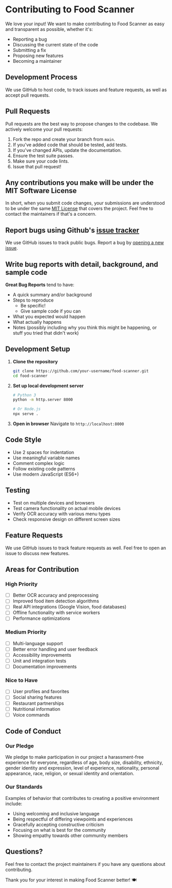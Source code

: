 # Contributing to Food Scanner

We love your input! We want to make contributing to Food Scanner as easy and transparent as possible, whether it's:

- Reporting a bug
- Discussing the current state of the code
- Submitting a fix
- Proposing new features
- Becoming a maintainer

## Development Process

We use GitHub to host code, to track issues and feature requests, as well as accept pull requests.

## Pull Requests

Pull requests are the best way to propose changes to the codebase. We actively welcome your pull requests:

1. Fork the repo and create your branch from `main`.
2. If you've added code that should be tested, add tests.
3. If you've changed APIs, update the documentation.
4. Ensure the test suite passes.
5. Make sure your code lints.
6. Issue that pull request!

## Any contributions you make will be under the MIT Software License

In short, when you submit code changes, your submissions are understood to be under the same [MIT License](http://choosealicense.com/licenses/mit/) that covers the project. Feel free to contact the maintainers if that's a concern.

## Report bugs using Github's [issue tracker](https://github.com/ithihas2244/food-scanner/issues)

We use GitHub issues to track public bugs. Report a bug by [opening a new issue](https://github.com/ithihas2244/food-scanner/issues/new).

## Write bug reports with detail, background, and sample code

**Great Bug Reports** tend to have:

- A quick summary and/or background
- Steps to reproduce
  - Be specific!
  - Give sample code if you can
- What you expected would happen
- What actually happens
- Notes (possibly including why you think this might be happening, or stuff you tried that didn't work)

## Development Setup

1. **Clone the repository**
   ```bash
   git clone https://github.com/your-username/food-scanner.git
   cd food-scanner
   ```

2. **Set up local development server**
   ```bash
   # Python 3
   python -m http.server 8000
   
   # Or Node.js
   npx serve .
   ```

3. **Open in browser**
   Navigate to `http://localhost:8000`

## Code Style

- Use 2 spaces for indentation
- Use meaningful variable names
- Comment complex logic
- Follow existing code patterns
- Use modern JavaScript (ES6+)

## Testing

- Test on multiple devices and browsers
- Test camera functionality on actual mobile devices
- Verify OCR accuracy with various menu types
- Check responsive design on different screen sizes

## Feature Requests

We use GitHub issues to track feature requests as well. Feel free to open an issue to discuss new features.

## Areas for Contribution

### High Priority
- [ ] Better OCR accuracy and preprocessing
- [ ] Improved food item detection algorithms
- [ ] Real API integrations (Google Vision, food databases)
- [ ] Offline functionality with service workers
- [ ] Performance optimizations

### Medium Priority
- [ ] Multi-language support
- [ ] Better error handling and user feedback
- [ ] Accessibility improvements
- [ ] Unit and integration tests
- [ ] Documentation improvements

### Nice to Have
- [ ] User profiles and favorites
- [ ] Social sharing features
- [ ] Restaurant partnerships
- [ ] Nutritional information
- [ ] Voice commands

## Code of Conduct

### Our Pledge

We pledge to make participation in our project a harassment-free experience for everyone, regardless of age, body size, disability, ethnicity, gender identity and expression, level of experience, nationality, personal appearance, race, religion, or sexual identity and orientation.

### Our Standards

Examples of behavior that contributes to creating a positive environment include:

- Using welcoming and inclusive language
- Being respectful of differing viewpoints and experiences
- Gracefully accepting constructive criticism
- Focusing on what is best for the community
- Showing empathy towards other community members

## Questions?

Feel free to contact the project maintainers if you have any questions about contributing.

Thank you for your interest in making Food Scanner better! 🍽️
